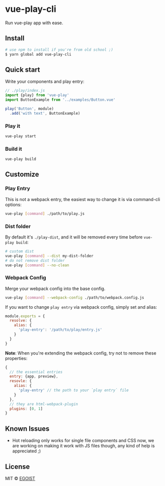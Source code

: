 # vue-play-cli

Run vue-play app with ease.

## Install

```bash
# use npm to install if you're from old school ;)
$ yarn global add vue-play-cli
```

## Quick start

Write your components and play entry:

```js
// ./play/index.js
import {play} from 'vue-play'
import ButtonExample from '../examples/Button.vue'

play('Button', module)
  .add('with text', ButtonExample)
```

### Play it

```bash
vue-play start
```

### Build it

```bash
vue-play build
```

## Customize

### Play Entry

This is not a webpack entry, the easiest way to change it is via command-cli options:

```bash
vue-play [command] ./path/to/play.js
```

### Dist folder

By default it's `./play-dist`, and it will be removed every time before `vue-play build`:

```bash
# custom dist
vue-play [command] --dist my-dist-folder
# do not remove dist folder
vue-play [command] --no-clean 
```

### Webpack Config

Merge your webpack config into the base config.

```bash
vue-play [command] --webpack-config ./path/to/webpack.config.js
```

If you want to change `play entry` via webpack config, simply set and alias:

```js
module.exports = {
  resolve: {
    alias: {
      'play-entry': '/path/to/play/entry.js'
    }
  }
}
```

**Note**: When you're extending the webpack config, try not to remove these properties:

```js
{
  // the essential entries
  entry: {app, preview},
  resovle: {
    alias: {
      'play-entry' // the path to your `play entry` file
    }
  },
  // they are html-webpack-plugin
  plugins: [0, 1]
}
```

## Known Issues

- Hot reloading only works for single file components and CSS now, we are working on making it work with JS files though, any kind of help is appreciated ;)

## License

MIT &copy; [EGOIST](https://github.com/egoist)
